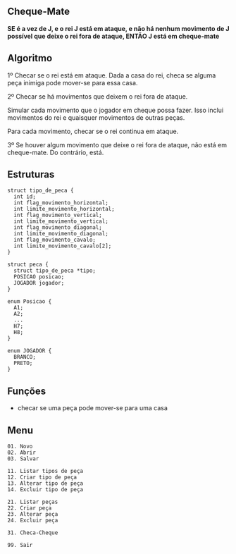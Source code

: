 Cheque-Mate
-----------

**SE é a vez de J, e o rei J está em ataque, e não há nenhum movimento de J possível que deixe o rei fora de ataque, ENTÃO J está em cheque-mate**


Algoritmo
---------

1º Checar se o rei está em ataque.
Dada a casa do rei, checa se alguma peça inimiga pode mover-se para essa casa.

2º Checar se há movimentos que deixem o rei fora de ataque.

Simular cada movimento que o jogador em cheque possa fazer. Isso inclui movimentos do rei e quaisquer movimentos de outras peças. 

Para cada movimento, checar se o rei continua em ataque. 

3º Se houver algum movimento que deixe o rei fora de ataque, não está em cheque-mate. Do contrário, está.


Estruturas
----------

    struct tipo_de_peca {
      int id;
      int flag_movimento_horizontal;
      int limite_movimento_horizontal;
      int flag_movimento_vertical;
      int limite_movimento_vertical;
      int flag_movimento_diagonal;
      int limite_movimento_diagonal;
      int flag_movimento_cavalo;
      int limite_movimento_cavalo[2];
    }
    
    struct peca {
      struct tipo_de_peca *tipo;
      POSICAO posicao;
      JOGADOR jogador;
    }
    
    enum Posicao {
      A1;
      A2;
      ...
      H7;
      H8; 
    }
    
    enum JOGADOR {
      BRANCO;
      PRETO;
    }
    

Funções
-------

* checar se uma peça pode mover-se para uma casa


Menu
----

    01. Novo
    02. Abrir
    03. Salvar
    
    11. Listar tipos de peça
    12. Criar tipo de peça
    13. Alterar tipo de peça
    14. Excluir tipo de peça
    
    21. Listar peças
    22. Criar peça
    23. Alterar peça
    24. Excluir peça

    31. Checa-Cheque
    
    99. Sair
